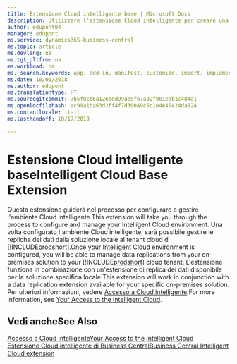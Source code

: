 ```yaml
---
title: Estensione Cloud intelligente base | Microsoft Docs
description: Utilizzare l'estensione Cloud intelligente per creare una copia nel cloud dei dati per connettersi a Cloud intelligente.
author: edupont04
manager: edupont
ms.service: dynamics365-business-central
ms.topic: article
ms.devlang: na
ms.tgt_pltfrm: na
ms.workload: na
ms. search.keywords: app, add-in, manifest, customize, import, implement
ms.date: 10/01/2018
ms.author: edupont
ms.translationtype: HT
ms.sourcegitcommit: 7b5f8cb6a126bdd99ab5fb7a82f981eab1c484a1
ms.openlocfilehash: ac99a1ba63d2ff4f7d30049c5c1e4e45424da824
ms.contentlocale: it-it
ms.lasthandoff: 10/17/2018

---
```


# <a name="intelligent-cloud-base-extension"></a><span data-ttu-id="f2ada-103">Estensione Cloud intelligente base</span><span class="sxs-lookup"><span data-stu-id="f2ada-103">Intelligent Cloud Base Extension</span></span>

<span data-ttu-id="f2ada-104">Questa estensione guiderà nel processo per configurare e gestire l'ambiente Cloud intelligente.</span><span class="sxs-lookup"><span data-stu-id="f2ada-104">This extension will take you through the process to configure and manage your Intelligent Cloud environment.</span></span> <span data-ttu-id="f2ada-105">Una volta configurato l'ambiente Cloud intelligente, sarà possibile gestire le repliche dei dati dalla soluzione locale al tenant cloud di [!INCLUDE[prodshort](includes/prodshort.md)].</span><span class="sxs-lookup"><span data-stu-id="f2ada-105">Once your Intelligent Cloud environment is configured, you will be able to manage data replications from your on-premises solution to your [!INCLUDE[prodshort](includes/prodshort.md)] cloud tenant.</span></span> <span data-ttu-id="f2ada-106">L'estensione funziona in combinazione con un'estensione di replica dei dati disponibile per la soluzione specifica locale.</span><span class="sxs-lookup"><span data-stu-id="f2ada-106">This extension will work in conjunction with a data replication extension available for your specific on-premises solution.</span></span> <span data-ttu-id="f2ada-107">Per ulteriori informazioni, vedere [Accesso a Cloud intelligente](about-intelligent-cloud.md).</span><span class="sxs-lookup"><span data-stu-id="f2ada-107">For more information, see [Your Access to the Intelligent Cloud](about-intelligent-cloud.md).</span></span>  

## <a name="see-also"></a><span data-ttu-id="f2ada-108">Vedi anche</span><span class="sxs-lookup"><span data-stu-id="f2ada-108">See Also</span></span>

[<span data-ttu-id="f2ada-109">Accesso a Cloud intelligente</span><span class="sxs-lookup"><span data-stu-id="f2ada-109">Your Access to the Intelligent Cloud</span></span>](about-intelligent-cloud.md)  
[<span data-ttu-id="f2ada-110">Estensione Cloud intelligente di Business Central</span><span class="sxs-lookup"><span data-stu-id="f2ada-110">Business Central Intelligent Cloud extension</span></span>](ui-extensions-data-replication.md)  


